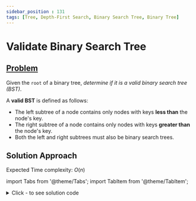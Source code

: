 ```yaml
---
sidebar_position : 131
tags: [Tree, Depth-First Search, Binary Search Tree, Binary Tree]
---
```


# Validate Binary Search Tree

## [Problem](https://leetcode.com/problems/validate-binary-search-tree/)

<p>Given the <code>root</code> of a binary tree, <em>determine if it is a valid binary search tree (BST)</em>.</p>

<p>A <strong>valid BST</strong> is defined as follows:</p>

<ul>
	<li>The left subtree of a node contains only nodes with keys <strong>less than</strong> the node&#39;s key.</li>
	<li>The right subtree of a node contains only nodes with keys <strong>greater than</strong> the node&#39;s key.</li>
	<li>Both the left and right subtrees must also be binary search trees.</li>
</ul>

## Solution Approach

Expected Time complexity: $O(n)$

import Tabs from '@theme/Tabs';
import TabItem from '@theme/TabItem';

<details><summary>Click - to see solution code</summary>

<Tabs>
<TabItem value="cpp" label="C++">

```cpp
class Solution {
   public:
    bool traversal(TreeNode* root, long long min, long long max) {
        if (!root) return true;
        if (root->val < min || root->val > max) return false;
        return (traversal(root->left, min, (long long)root->val - 1ll) &
                traversal(root->right, (long long)root->val + 1ll, max));
    }

    bool isValidBST(TreeNode* root) {
        return traversal(root, INT_MIN, INT_MAX);
    }
};

```
</TabItem>
</Tabs>

</details>
